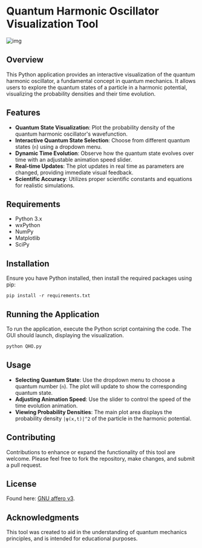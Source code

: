 
# Quantum Harmonic Oscillator Visualization Tool
![img](https://github.com/LoQiseaking69/QHO/blob/main/IMG_7503.PNG)

## Overview
This Python application provides an interactive visualization of the quantum harmonic oscillator, a fundamental concept in quantum mechanics. It allows users to explore the quantum states of a particle in a harmonic potential, visualizing the probability densities and their time evolution.

## Features
- **Quantum State Visualization**: Plot the probability density of the quantum harmonic oscillator's wavefunction.
- **Interactive Quantum State Selection**: Choose from different quantum states (`n`) using a dropdown menu.
- **Dynamic Time Evolution**: Observe how the quantum state evolves over time with an adjustable animation speed slider.
- **Real-time Updates**: The plot updates in real time as parameters are changed, providing immediate visual feedback.
- **Scientific Accuracy**: Utilizes proper scientific constants and equations for realistic simulations.

## Requirements
- Python 3.x
- wxPython
- NumPy
- Matplotlib
- SciPy

## Installation
Ensure you have Python installed, then install the required packages using pip:
```
pip install -r requirements.txt
```

## Running the Application
To run the application, execute the Python script containing the code. The GUI should launch, displaying the visualization.

```bash
python QHO.py
```

## Usage
- **Selecting Quantum State**: Use the dropdown menu to choose a quantum number (`n`). The plot will update to show the corresponding quantum state.
- **Adjusting Animation Speed**: Use the slider to control the speed of the time evolution animation.
- **Viewing Probability Densities**: The main plot area displays the probability density `|ψ(x,t)|^2` of the particle in the harmonic potential.

## Contributing
Contributions to enhance or expand the functionality of this tool are welcome. Please feel free to fork the repository, make changes, and submit a pull request.

## License
Found here: [GNU affero v3](https://opensource.org/licenses/MIT).

## Acknowledgments
This tool was created to aid in the understanding of quantum mechanics principles, and is intended for educational purposes.
